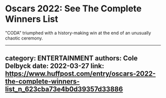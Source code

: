# Oscars 2022: See The Complete Winners List

"CODA" triumphed with a history-making win at the end of an unusually chaotic ceremony.

---
category: ENTERTAINMENT
authors: Cole Delbyck
date: 2022-03-27
link: https://www.huffpost.com/entry/oscars-2022-the-complete-winners-list_n_623cba73e4b0d39357d33886
---
